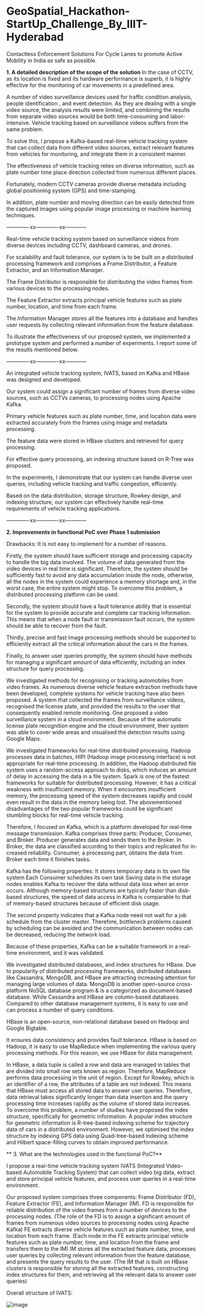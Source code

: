 # GeoSpatial_Hackathon-StartUp_Challenge_By_IIIT-Hyderabad
Contactless Enforcement Solutions For Cycle Lanes to promote Active Mobility in India as safe as possible.


**1. A detailed description of the scope of the solution**
In the case of CCTV, as its location is fixed and its hardware performance is superb, it is highly effective for the monitoring of car movements in a predefined area. 

A number of video surveillance devices used for traffic condition analysis, people identification , and event detection. As they are dealing with a single video source, the analysis results were limited, and combining the results from separate video sources would be both time-consuming and labor-intensive. Vehicle tracking based on surveillance videos suffers from the same problem. 

To solve this, I propose a Kafka-based real-time vehicle tracking system that can collect data from different video sources, extract relevant features from vehicles for monitoring, and integrate them in a consistent manner.

The effectiveness of vehicle tracking relies on diverse information, such as 
plate number
time
place
direction
collected from numerous different places. 

Fortunately, modern CCTV cameras provide diverse metadata including global positioning system (GPS) and time-stamping. 

In addition, plate number and moving direction can be easily detected from the captured images using popular image processing or machine learning techniques.

————-xx————-xx————

Real-time vehicle tracking system based on surveillance videos from diverse devices including CCTV, dashboard cameras, and drones. 

For scalability and fault tolerance, our system is to be built on a distributed processing framework and comprises a Frame Distributor, a Feature Extractor, and an Information Manager. 

The Frame Distributor is responsible for distributing the video frames from various devices to the processing nodes. 

The Feature Extractor extracts principal vehicle features such as plate number, location, and time from each frame. 

The Information Manager stores all the features into a database and handles user requests by collecting relevant information from the feature database. 

To illustrate the effectiveness of our proposed system, we implemented a prototype system and performed a number of experiments. I report some of the results mentioned below. 

————-xx————-xx————

An integrated vehicle tracking system, IVATS, based on Kafka and HBase was designed and developed. 

Our system could assign a significant number of frames from diverse video sources, such as CCTVs cameras, to processing nodes using Apache Kafka. 

Primary vehicle features such as plate number, time, and location data were extracted accurately from the frames using image and metadata processing. 

The feature data were stored in HBase clusters and retrieved for query processing. 

For effective query processing, an indexing structure based on R-Tree was proposed. 

In the experiments, I demonstrate that our system can handle diverse user queries, including vehicle tracking and traffic congestion, efficiently. 

Based on the data distribution, storage structure, Rowkey design, and indexing structure, our system can effectively handle real-time requirements of vehicle tracking applications. 

————-xx————-xx————

**2. Improvements in functional PoC over Phase 1 submission**

Drawbacks:
It is not easy to implement for a number of reasons. 

Firstly, the system should have sufficient storage and processing capacity to handle the big data involved. 
The volume of data generated from the video devices in real time is significant. 
Therefore, the system should be sufficiently fast to avoid any data accumulation inside the node, otherwise, all the nodes in the system could experience a memory shortage and, in the worst case, the entire system might stop. 
To overcome this problem, a distributed processing platform can be used. 

Secondly, the system should have a fault tolerance ability that is essential for the system to provide accurate and complete car tracking information. 
This means that when a node fault or transmission fault occurs, the system should be able to recover from the fault. 

Thirdly, precise and fast image processing methods should be supported to efficiently extract all the critical information about the cars in the frames. 

Finally, to answer user queries promptly, the system should have methods for managing a significant amount of data efficiently, including an index structure for query processing.

We investigated methods for recognising or tracking automobiles from video frames.
As numerous diverse vehicle feature extraction methods have been developed, complete systems for vehicle tracking have also been proposed. 
A system that collected the frames from surveillance videos, recognised the license plate, and provided the results to the user that consequently enabled remote monitoring.
One proposed a video surveillance system in a cloud environment. Because of the automatic license plate recognition engine and the cloud environment, their system was able to cover wide areas and visualised the detection results using Google Maps.

We investigated frameworks for real-time distributed processing. 
Hadoop processes data in batches, HIPI (Hadoop image processing interface) is not appropriate for real-time processing. In addition, the Hadoop distributed file system uses a random-access approach to disks, which induces an amount of delay in accessing the data in a file system. 
Spark is one of the fastest frameworks for suitable for distributed processing. However, it has a critical weakness with insufficient memory. When it encounters insufficient memory, the processing speed of the system decreases rapidly and could even result in the data in the memory being lost. 
The abovementioned disadvantages of the two popular frameworks could be significant stumbling blocks for real-time vehicle tracking. 

Therefore, I focused on Kafka, which is a platform developed for real-time message transmission. Kafka comprises three parts: Producer, Consumer, and Broker. 
Producer generates data and sends them to the Broker. 
In Broker, the data are classified according to their topics and replicated for in- creased reliability. 
Consumer, a processing part, obtains the data from Broker each time it finishes tasks.
 
Kafka has the following properties: 
It stores temporary data in its own file system
Each Consumer schedules its own task 
Saving data in the storage nodes enables Kafka to recover the data without data loss when an error occurs. 
Although memory-based structures are typically faster than disk-based structures, the speed of data access in Kafka is comparable to that of memory-based structures because of efficient disk usage. 

The second property indicates that a Kafka node need not wait for a job schedule from the cluster master. Therefore, bottleneck problems caused by scheduling can be avoided and the communication between nodes can be decreased, reducing the network load. 

Because of these properties, Kafka can be a suitable framework in a real-time environment, and it was validated. 

We investigated distributed databases, and index structures for HBase.
Due to popularity of distributed processing frameworks, distributed databases like Cassandra, MongoDB, and HBase are attracting increasing attention for managing large volumes of data. 
MongoDB is another open-source cross-platform NoSQL database program & is a categorized as document-based database.
While Cassandra and HBase are column-based databases. Compared to other database management systems, it is easy to use and can process a number of query conditions. 

HBase is an open-source, non-relational database based on Hadoop and Google Bigtable. 

It ensures data consistency and provides fault tolerance. 
HBase is based on Hadoop, it is easy to use MapReduce when implementing the various query processing methods. 
For this reason, we use HBase for data management. 

In HBase, a data tuple is called a row and data are managed in tables that are divided into small row sets known as region. 
Therefore, MapReduce performs data processing in the unit of region. 
Except for Rowkey, which is an identifier of a row, the attributes of a table are not indexed. This means that HBase must access all stored data to answer user queries. 
Therefore, data retrieval takes significantly longer than data insertion and the query processing time increases rapidly as the volume of stored data increases. 
To overcome this problem, a number of studies have proposed the index structure, specifically for geometric information. 
A popular index structure for geometric information is R-tree-based indexing scheme for trajectory data of cars in a distributed environment. However, we optimised the index structure by indexing GPS data using Quad-tree-based indexing scheme and Hilbert space-filling curves to obtain improved performance. 


** 3. What are the technologies used in the functional PoC?**

I propose a real-time vehicle tracking system IVATS (Integrated Video-based Automobile Tracking System) that can collect video big data, extract and store principal vehicle features, and process user queries in a real-time environment. 

Our proposed system comprises three components: Frame Distributor (FD), Feature Extractor (FE), and Information Manager (IM). 
FD is responsible for reliable distribution of the video frames from a number of devices to the processing nodes. (The role of the FD is to assign a significant amount of frames from numerous video sources to processing nodes using Apache Kafka) 
FE extracts diverse vehicle features such as plate number, time, and location from each frame. (Each node in the FE extracts principal vehicle features such as plate number, time, and location from the frame and transfers them to the IM)
IM stores all the extracted feature data, processes user queries by collecting relevant information from the feature database, and presents the query results to the user. (The IM that is built on HBase clusters is responsible for storing all the extracted features, constructing index structures for them, and retrieving all the relevant data to answer user queries)

Overall structure of IVATS:

![image](https://user-images.githubusercontent.com/108155749/226162739-341c0ba8-8502-49e5-8734-15d3f7e8802f.png)
